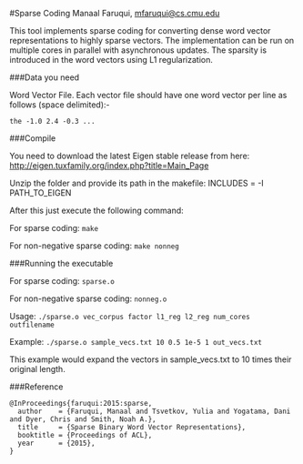 #Sparse Coding
Manaal Faruqui, mfaruqui@cs.cmu.edu

This tool implements sparse coding for converting dense word vector representations to highly sparse vectors. The implementation can be run on multiple cores in parallel with asynchronous updates. The sparsity is introduced in the word vectors using L1 regularization.

###Data you need

Word Vector File. Each vector file should have one word vector per line as follows (space delimited):-

```the -1.0 2.4 -0.3 ...```

###Compile

You need to download the latest Eigen stable release from here: http://eigen.tuxfamily.org/index.php?title=Main_Page

Unzip the folder and provide its path in the makefile:
INCLUDES = -I PATH_TO_EIGEN

After this just execute the following command:

For sparse coding: ```make```

For non-negative sparse coding: ```make nonneg```

###Running the executable

For sparse coding: ```sparse.o```

For non-negative sparse coding: ```nonneg.o```

Usage: ```./sparse.o vec_corpus factor l1_reg l2_reg num_cores outfilename```

Example: ```./sparse.o sample_vecs.txt 10 0.5 1e-5 1 out_vecs.txt```

This example would expand the vectors in sample_vecs.txt to 10 times their original length.

###Reference

```
@InProceedings{faruqui:2015:sparse,
  author    = {Faruqui, Manaal and Tsvetkov, Yulia and Yogatama, Dani and Dyer, Chris and Smith, Noah A.},
  title     = {Sparse Binary Word Vector Representations},
  booktitle = {Proceedings of ACL},
  year      = {2015},
}
```

